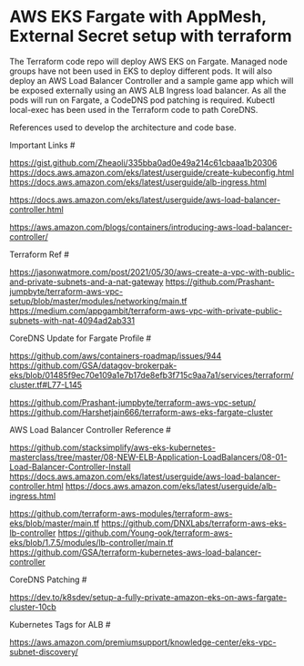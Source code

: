 # AWS EKS Fargate with AppMesh, External Secret setup with terraform
The Terraform code repo will deploy AWS EKS on Fargate. Managed node groups have not been used in EKS to deploy different pods.
It will also deploy an AWS Load Balancer Controller and a sample game app which will be
exposed externally using an AWS ALB Ingress load balancer.
As all the pods will run on Fargate, a CodeDNS pod patching is required. Kubectl local-exec has been
used in the Terraform code to path CoreDNS.

References used to develop the architecture and code base.

Important Links #

https://gist.github.com/Zheaoli/335bba0ad0e49a214c61cbaaa1b20306
https://docs.aws.amazon.com/eks/latest/userguide/create-kubeconfig.html
https://docs.aws.amazon.com/eks/latest/userguide/alb-ingress.html

https://docs.aws.amazon.com/eks/latest/userguide/aws-load-balancer-controller.html

https://aws.amazon.com/blogs/containers/introducing-aws-load-balancer-controller/


Terraform Ref #

https://jasonwatmore.com/post/2021/05/30/aws-create-a-vpc-with-public-and-private-subnets-and-a-nat-gateway
https://github.com/Prashant-jumpbyte/terraform-aws-vpc-setup/blob/master/modules/networking/main.tf
https://medium.com/appgambit/terraform-aws-vpc-with-private-public-subnets-with-nat-4094ad2ab331


CoreDNS Update for Fargate Profile #

https://github.com/aws/containers-roadmap/issues/944
https://github.com/GSA/datagov-brokerpak-eks/blob/01485f9ec70e109a1e7b17de8efb3f715c9aa7a1/services/terraform/cluster.tf#L77-L145

https://github.com/Prashant-jumpbyte/terraform-aws-vpc-setup/
https://github.com/Harshetjain666/terraform-aws-eks-fargate-cluster



AWS Load Balancer Controller Reference #

https://github.com/stacksimplify/aws-eks-kubernetes-masterclass/tree/master/08-NEW-ELB-Application-LoadBalancers/08-01-Load-Balancer-Controller-Install
https://docs.aws.amazon.com/eks/latest/userguide/aws-load-balancer-controller.html
https://docs.aws.amazon.com/eks/latest/userguide/alb-ingress.html

https://github.com/terraform-aws-modules/terraform-aws-eks/blob/master/main.tf
https://github.com/DNXLabs/terraform-aws-eks-lb-controller
https://github.com/Young-ook/terraform-aws-eks/blob/1.7.5/modules/lb-controller/main.tf
https://github.com/GSA/terraform-kubernetes-aws-load-balancer-controller


CoreDNS Patching #

https://dev.to/k8sdev/setup-a-fully-private-amazon-eks-on-aws-fargate-cluster-10cb

Kubernetes Tags for ALB #

https://aws.amazon.com/premiumsupport/knowledge-center/eks-vpc-subnet-discovery/


